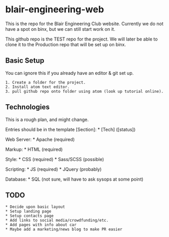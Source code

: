 # blair-engineering-web

This is the repo for the Blair Engineering Club website. Currently we do not have a spot on binx, but we can still start work on it. 

This github repo is the TEST repo for the project. We will later be able to clone it to the Production repo that will be set up on binx.

## Basic Setup ##
You can ignore this if you already have an editor & git set up.

	1. Create a folder for the project.
	2. Install atom text editor.
	3. pull github repo onto folder using atom (look up tutorial online).

## Technologies ##
This is a rough plan, and might change.

Entries should be in the template 
[Section]:
	* [Tech] ([status])

Web Server:	
	* Apache (required)

Markup:
	* HTML (required)

Style:
	* CSS (required)
	* Sass/SCSS (possible)

Scripting:
	* JS (required)
	* JQuery (probably)

Database:
	* SQL (not sure, will have to ask sysops at some point)

## TODO ##

	* Decide upon basic layout
	* Setup landing page
	* Setup contacts page 
	* Add links to social media/crowdfunding/etc.
	* Add pages with info about car
	* Maybe add a marketing/news blog to make PR easier 

